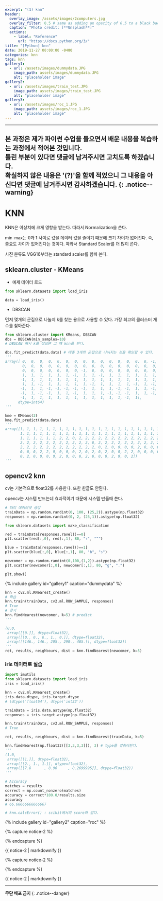 ```yaml
---
excerpt: "(1) knn"
header:
  overlay_image: /assets/images/2computers.jpg
  overlay_filter: 0.5 # same as adding an opacity of 0.5 to a black background
  caption: "Photo credit: [**Unsplash**]"
  actions:
    - label: "Reference"
      url: "https://docs.python.org/3/"
title: "[Python] knn"
date: 2019-11-27 00:00:00 -0400
categories: knn
tags: knn
gallery1:
  - url: /assets/images/dummydata.JPG
    image_path: assets/images/dummydata.JPG
    alt: "placeholder image"
gallery2:
  - url: /assets/images/train_test.JPG
    image_path: assets/images/train_test.JPG
    alt: "placeholder image"
gallery3:
  - url: /assets/images/roc_1.JPG
    image_path: assets/images/roc_1.JPG
    alt: "placeholder image"    
---
```


---
**본 과정은 제가 파이썬 수업을 들으면서 배운 내용을 복습하는 과정에서 적어본 것입니다.<br> 틀린 부분이 있다면 댓글에 남겨주시면 고치도록 하겠습니다.<br> 확실하지 않은 내용은 '(?)'을 함께 적었으니 그 내용을 아신다면 댓글에 남겨주시면 감사하겠습니다.** 
{: .notice--warning}
--- 

# KNN 

KNN은 이상치에 크게 영향을 받는다. 따라서 Normalization을 쓴다. 

min-max는 0과 1 사이로 값을 데이터 값을 줄이기 때문에 크기 차이가 없어진다. 즉, 중요도 차이가 없어진다는 것이다. 
따라서 Standard Scaler를 더 많이 쓴다. 

사진 분류도 VGG16부터는 standard scaler를 함께 쓴다. 

## sklearn.cluster - KMeans

- 예제 데이터 로드

```python
from sklearn.datasets import load_iris

data = load_iris()
```

- DBSCAN 

먼저 몇개의 군집으로 나눌지 k를 찾는 용으로 사용할 수 있다. 가장 최고의 클러스터 개수를 찾아준다. 

```python
from sklearn.cluster import KMeans, DBSCAN
dbs = DBSCAN(min_samples=10)
# DBSCAN 해서 k를 찾으면 그 떄 knn를 한다. 

dbs.fit_predict(data.data) # 대충 3개의 군집으로 나눠지는 것을 확인할 수 있다.
'''
array([ 0,  0,  0,  0,  0,  0,  0,  0,  0,  0,  0,  0,  0,  0,  0, -1,  0,
        0,  0,  0,  0,  0,  0,  0,  0,  0,  0,  0,  0,  0,  0,  0,  0,  0,
        0,  0,  0,  0,  0,  0,  0, -1,  0,  0,  0,  0,  0,  0,  0,  0,  1,
        1,  1,  1,  1,  1,  1, -1,  1,  1, -1,  1,  1,  1,  1,  1,  1,  1,
       -1,  1,  1,  1,  1,  1,  1,  1,  1,  1,  1,  1,  1,  1,  1,  1,  1,
        1,  1, -1,  1,  1,  1,  1,  1, -1,  1,  1,  1,  1, -1,  1, -1,  1,
       -1,  1,  1, -1, -1, -1, -1, -1,  1,  1,  1, -1, -1,  1,  1, -1, -1,
       -1,  1, -1, -1,  1,  1, -1,  1,  1,  1, -1, -1, -1,  1,  1, -1, -1,
       -1,  1,  1,  1,  1,  1,  1,  1,  1,  1,  1,  1, -1,  1],
      dtype=int64)
'''
```

```python
kme = KMeans(3)
kme.fit_predict(data.data)
'''
array([1, 1, 1, 1, 1, 1, 1, 1, 1, 1, 1, 1, 1, 1, 1, 1, 1, 1, 1, 1, 1, 1,
       1, 1, 1, 1, 1, 1, 1, 1, 1, 1, 1, 1, 1, 1, 1, 1, 1, 1, 1, 1, 1, 1,
       1, 1, 1, 1, 1, 1, 2, 2, 0, 2, 2, 2, 2, 2, 2, 2, 2, 2, 2, 2, 2, 2,
       2, 2, 2, 2, 2, 2, 2, 2, 2, 2, 2, 0, 2, 2, 2, 2, 2, 2, 2, 2, 2, 2,
       2, 2, 2, 2, 2, 2, 2, 2, 2, 2, 2, 2, 0, 2, 0, 0, 0, 0, 2, 0, 0, 0,
       0, 0, 0, 2, 2, 0, 0, 0, 0, 2, 0, 2, 0, 2, 0, 0, 2, 2, 0, 0, 0, 0,
       0, 2, 0, 0, 0, 0, 2, 0, 0, 0, 2, 0, 0, 0, 2, 0, 0, 2])
'''
```

## opencv2 knn

cv는 기본적으로 float32를 사용한다. 또한 한글도 안된다. 

opencv는 시스템 만드는데 효과적이기 때문에 시스템 만들때 쓴다. 

```python
# 더미 데이터셋 생성
trainData = np.random.randint(0, 100, (25,2)).astype(np.float32)
responses = np.random.randint(0, 2, (25,1)).astype(np.float32)

from sklearn.datasets import make_classification

red = trainData[responses.ravel()==0]
plt.scatter(red[:,0], red[:,1], 80, "r", "^")

blue = trainData[responses.ravel()==1]
plt.scatter(blue[:,0], blue[:,1], 80, "b", "s")

newcomer = np.random.randint(0,100,(1,2)).astype(np.float32)
plt.scatter(newcomer[:,0], newcomer[:,1], 80, "g", ".")

plt.show()
```

{% include gallery id="gallery1" caption="dummydata" %}



```python
knn = cv2.ml.KNearest_create()
# 학습
knn.train(trainData, cv2.ml.ROW_SAMPLE, responses)
# True
# 찾기
knn.findNearest(newcomer, k=5) # predict
'''

(0.0,
 array([[0.]], dtype=float32),
 array([[0., 0., 0., 1., 0.]], dtype=float32),
 array([[146., 146., 205., 290., 405.]], dtype=float32))
'''
ret, results, neighbours, dist = knn.findNearest(newcomer, k=5)
```


### iris 데이터로 실습 

```python
import imutils
from sklearn.datasets import load_iris
iris = load_iris()

knn = cv2.ml.KNearest_create()
iris.data.dtype, iris.target.dtype
# (dtype('float64'), dtype('int32'))

trainData = iris.data.astype(np.float32)
responses = iris.target.astype(np.float32)

knn.train(trainData, cv2.ml.ROW_SAMPLE, responses)
# True

ret, results, neighbours, dist = knn.findNearest(trainData, k=5)

knn.findNearest(np.float32([[3,3,3,3]]), 3) # type를 맞춰야한다. 
'''
(1.0,
 array([[1.]], dtype=float32),
 array([[2., 1., 1.]], dtype=float32),
 array([[7.8      , 8.06     , 8.2699995]], dtype=float32))
'''

# Accuracy
matches = results
correct = np.count_nonzero(matches)
accuracy = correct*100.0/results.size
accuracy 
# 66.66666666666667

# knn.calcError() : scikit에서의 score와 같다. 
```


{% include gallery id="gallery2" caption="roc" %}



{% capture notice-2 %}

{% endcapture %}

<div class="notice">{{ notice-2 | markdownify }}</div>






{% capture notice-2 %}

{% endcapture %}

<div class="notice">{{ notice-2 | markdownify }}</div>




---
**무단 배포 금지** 
{: .notice--danger}
